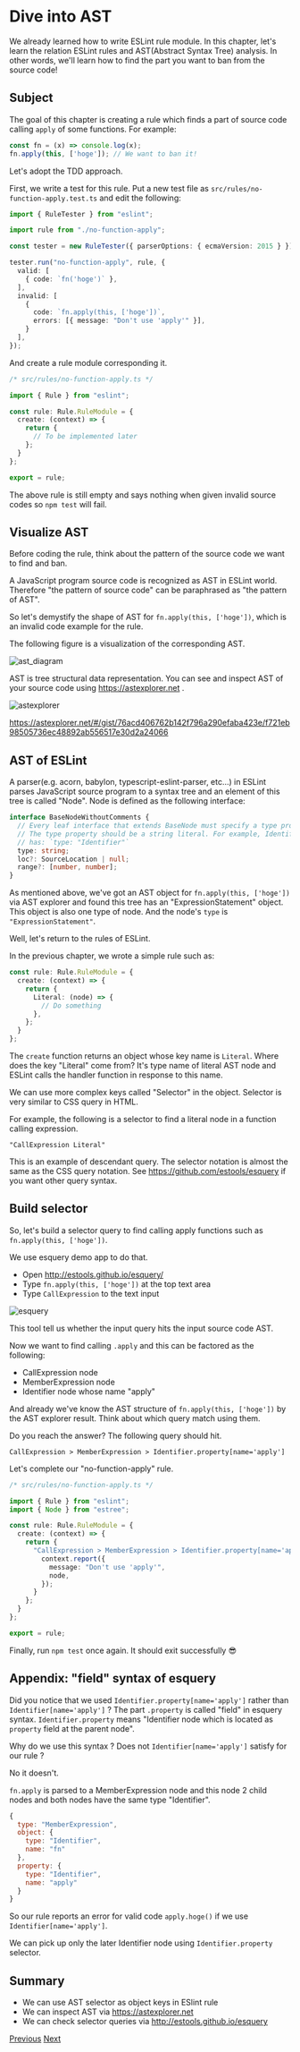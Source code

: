 # Dive into AST

We already learned how to write ESLint rule module.
In this chapter, let's learn the relation ESLint rules and AST(Abstract Syntax Tree) analysis.
In other words, we'll learn how to find the part you want to ban from the source code!

## Subject

The goal of this chapter is creating a rule which finds a part of source code calling `apply` of some functions.
For example:

```js
const fn = (x) => console.log(x);
fn.apply(this, ['hoge']); // We want to ban it!
```

Let's adopt the TDD approach.

First, we write a test for this rule.
Put a new test file as `src/rules/no-function-apply.test.ts` and edit the following:

```ts
import { RuleTester } from "eslint";

import rule from "./no-function-apply";

const tester = new RuleTester({ parserOptions: { ecmaVersion: 2015 } });

tester.run("no-function-apply", rule, {
  valid: [
    { code: `fn('hoge')` },
  ],
  invalid: [
    {
      code: `fn.apply(this, ['hoge'])`,
      errors: [{ message: "Don't use 'apply'" }],
    }
  ],
});
```

And create a rule module corresponding it.

```ts
/* src/rules/no-function-apply.ts */

import { Rule } from "eslint";

const rule: Rule.RuleModule = {
  create: (context) => {
    return {
      // To be implemented later
    };
  }
};

export = rule;
```

The above rule is still empty and says nothing when given invalid source codes so `npm test` will fail.

## Visualize AST

Before coding the rule, think about the pattern of the source code we want to find and ban.

A JavaScript program source code is recognized as AST in ESLint world.
Therefore "the pattern of source code" can be paraphrased as "the pattern of AST".

So let's demystify the shape of AST for `fn.apply(this, ['hoge'])`, which is an invalid code example for the rule.

The following figure is a visualization of the corresponding AST.

![ast_diagram](./ast_diagram.png)

AST is tree structural data representation.
You can see and inspect AST of your source code using https://astexplorer.net .

![astexplorer](./astexplorer.png)

https://astexplorer.net/#/gist/76acd406762b142f796a290efaba423e/f721eb98505736ec48892ab556517e30d2a24066

## AST of ESLint

A parser(e.g. acorn, babylon, typescript-eslint-parser, etc...) in ESLint parses JavaScript source program to a syntax tree and an element of this tree is called "Node".
Node is defined as the following interface:

```ts
interface BaseNodeWithoutComments {
  // Every leaf interface that extends BaseNode must specify a type property.
  // The type property should be a string literal. For example, Identifier
  // has: `type: "Identifier"`
  type: string;
  loc?: SourceLocation | null;
  range?: [number, number];
}
```

As mentioned above, we've got an AST object for `fn.apply(this, ['hoge'])` via AST explorer and found this tree has an "ExpressionStatement" object.
This object is also one type of node.
And the node's `type` is `"ExpressionStatement"`.

Well, let's return to the rules of ESLint.

In the previous chapter, we wrote a simple rule such as:

```ts
const rule: Rule.RuleModule = {
  create: (context) => {
    return {
      Literal: (node) => {
        // Do something
      },
    };
  }
};
```

The `create` function returns an object whose key name is `Literal`.
Where does the key "Literal" come from?
It's type name of literal AST node and ESLint calls the handler function in response to this name.

We can use more complex keys called "Selector" in the object.
Selector is very similar to CSS query in HTML.

For example, the following is a selector to find a literal node in a function calling expression.

```text
"CallExpression Literal"
```

This is an example of descendant query.
The selector notation is almost the same as the CSS query notation.
See https://github.com/estools/esquery if you want other query syntax.

## Build selector
So, let's build a selector query to find calling apply functions such as `fn.apply(this, ['hoge'])`.

We use esquery demo app to do that.

* Open http://estools.github.io/esquery/
* Type `fn.apply(this, ['hoge'])` at the top text area
* Type `CallExpression` to the text input

![esquery](./esquery.png)

This tool tell us whether the input query hits the input source code AST.

Now we want to find calling `.apply` and this can be factored as the following:

* CallExpression node
* MemberExpression node
* Identifier node whose name "apply"

And already we've know the AST structure of `fn.apply(this, ['hoge'])` by the AST explorer result.
Think about which query match using them.

Do you reach the answer?
The following query should hit.

```
CallExpression > MemberExpression > Identifier.property[name='apply']
```

Let's complete our "no-function-apply" rule.

```ts
/* src/rules/no-function-apply.ts */

import { Rule } from "eslint";
import { Node } from "estree";

const rule: Rule.RuleModule = {
  create: (context) => {
    return {
      "CallExpression > MemberExpression > Identifier.property[name='apply']": (node: Node) => {
        context.report({
          message: "Don't use 'apply'",
          node,
        });
      }
    };
  }
};

export = rule;
```

Finally, run `npm test` once again. It should exit successfully :sunglasses:

## Appendix: "field" syntax of esquery
Did you notice that we used `Identifier.property[name='apply']` rather than `Identifier[name='apply']` ?
The part `.property` is called "field" in esquery syntax.
`Identifier.property` means "Identifier node which is located as `property` field at the parent node".

Why do we use this syntax ?
Does not `Identifier[name='apply']` satisfy for our rule ?

No it doesn't.

`fn.apply` is parsed to a MemberExpression node and this node 2 child nodes and both nodes have the same type "Identifier".

```js
{
  type: "MemberExpression",
  object: {
    type: "Identifier",
    name: "fn"
  },
  property: {
    type: "Identifier",
    name: "apply"
  }
}
```

So our rule reports an error for valid code `apply.hoge()` if we use `Identifier[name='apply']`.

We can pick up only the later Identifier node using `Identifier.property` selector.

## Summary

* We can use AST selector as object keys in ESlint rule
* We can inspect AST via https://astexplorer.net
* We can check selector queries via http://estools.github.io/esquery

[Previous](../10_your_first_rule/README.md)
[Next](../30_other_parsers/README.md)
